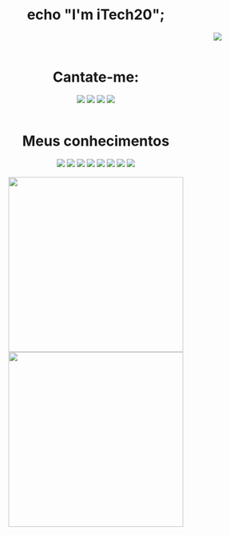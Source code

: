 <h1 align="center">echo "I'm iTech20";</h1>
  <div align="end">
    <img src="https://i.kym-cdn.com/photos/images/original/001/001/386/b99.gif">
  </div>
 <br>
<div align="center">
  <h1>Cantate-me:</h1>
      <a href="https://www.linkedin.com/in/marcus-vinicius-hon%C3%B3rio-gon%C3%A7alves-ribeiro-201302225/"  target="_blank"><img src="https://img.shields.io/badge/LinkedIn-0077B5?style=for-the-badge&logo=linkedin&logoColor=white"></a>
      <a href="mailto:marcusviniciushgr@gmail.com"  target="_blank"><img src="https://img.shields.io/badge/Gmail-D14836?style=for-the-badge&logo=gmail&logoColor=white"></a>
      <a href="mailto:marcusviniciushgr@outlook.com"  target="_blank"><img src="https://img.shields.io/badge/Microsoft_Outlook-0078D4?style=for-the-badge&logo=microsoft-outlook&logoColor=white"></a>
      <a href="mailto:marcusvhgr@protonmail.com"  target="_blank"><img src="https://img.shields.io/badge/ProtonMail-8B89CC?style=for-the-badge&logo=protonmail&logoColor=white"></a>
 </div>
 <br>
 <div align="center">
  <h1>Meus conhecimentos</h1>
  <img src="https://img.shields.io/badge/HTML5-E34F26?style=for-the-badge&logo=html5&logoColor=white">
  <img src="https://img.shields.io/badge/CSS3-1572B6?style=for-the-badge&logo=css3&logoColor=white">
  <img src="https://img.shields.io/badge/PHP-777BB4?style=for-the-badge&logo=php&logoColor=white">
  <img src="https://img.shields.io/badge/Java-ED8B00?style=for-the-badge&logo=java&logoColor=white">
  <img src="https://img.shields.io/badge/Bootstrap-563D7C?style=for-the-badge&logo=bootstrap&logoColor=white">
  <img src="https://img.shields.io/badge/MySQL-00000F?style=for-the-badge&logo=mysql&logoColor=white">
  <img src="https://img.shields.io/badge/apache%20netbeans-1B6AC6?style=for-the-badge&logo=apache%20netbeans%20IDE&logoColor=white">
  <img src="https://img.shields.io/badge/Visual_Studio-5C2D91?style=for-the-badge&logo=visual%20studio&logoColor=white">
</div>
<br>
<div align="center">
 <img width="350em" src="https://github-readme-stats.vercel.app/api?username=iTech20&show_icons=true&theme=dracula&include_all_commits=true&count_private=true"/>
 <a href="https://github.com/iTech20?tab=repositories"><img width="350em" src="https://github-readme-stats.vercel.app/api/top-langs/?username=iTech20&layout=compact&langs_count=7&theme=dracula"/></a>
</div>
